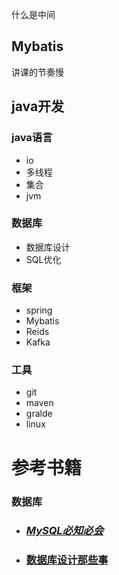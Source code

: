 什么是中间
## Mybatis
讲课的节奏慢

## java开发

### java语言 

- io
- 多线程
- 集合
- jvm

### 数据库

- 数据库设计
- SQL优化 

### 框架

- spring
- Mybatis
- Reids
- Kafka

### 工具

- git
- maven
- gralde
- linux

# 参考书籍

### 数据库

- ### [*MySQL必知必会*](http://www.baidu.com/link?url=HQbrs-LQb6Bjcknx-UjfYUkAYcJsc1eani9mSS1_diyel4BMuNdrQ4oXYKtc_c54ZQtOLzLGMHgyekL4ikdLWjW_7WzpwAAdtXgM6AIkiIm0UkvDkrFd4vKon9MxFbqlFMCQuKzztmn_eaZwbXukr_)

- ### [数据库设计那些事](https://www.imooc.com/learn/117)

  ### 

